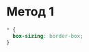# Метод 1

```css
* {
  box-sizing: border-box;
}
```

<!-- # Метод 2

```css
html {
  box-sizing: border-box;
}
*,
*::after,
*::before {
  box-sizing: inherit;
}
``` -->
